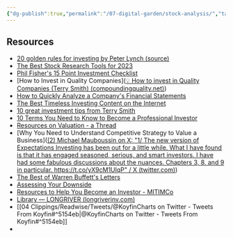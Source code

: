 ```yaml
---
{"dg-publish":true,"permalink":"/07-digital-garden/stock-analysis/","tags":["investing"],"updated":"2025-04-06T21:09:54.039-07:00"}
---
```


## Resources

- [20 golden rules for investing by Peter Lynch (source)](https://twitter.com/QCompounding/status/1546403925602869249)
- [The Best Stock Research Tools for 2023](https://thebearcave.substack.com/p/the-best-stock-research-tools-for)
- [Phil Fisher's 15 Point Investment Checklist](https://x.com/Vivek_Investor/status/1555528212381216769?s=20)
- [How to Invest in Quality Companies]([💡 How to invest in Quality Companies (Terry Smith) (compoundingquality.net)](https://www.compoundingquality.net/p/how-to-invest-in-quality-companies))
- [How to Quickly Analyze a Company's Financial Statements](https://x.com/BrianFeroldi/status/1571487917691863041?s=20)
- [The Best Timeless Investing Content on the Internet](https://x.com/FocusedCompound/status/1600205718010753026?s=20)
- [10 great investment tips from Terry Smith](https://x.com/QCompounding/status/1566409744671195142?s=20)
- [10 Terms You Need to Know to Become a Professional Investor](https://x.com/SievaKozinsky/status/1583097064614817793?s=20)
- [Resources on Valuation - a Thread](https://x.com/ClarkSquareCap/status/1256376286626414594?s=20)
- [Why You Need to Understand Competitive Strategy to Value a Business]([(2) Michael Mauboussin on X: "1/ The new version of Expectations Investing has been out for a little while. What I have found is that it has engaged seasoned, serious, and smart investors. I have had some fabulous discussions about the nuances. Chapters 3, 8, and 9 in particular. https://t.co/yX9cM1UIqP" / X (twitter.com)](https://twitter.com/mjmauboussin/status/1471498832936517654))
- [The Best of Warren Buffett's Letters](https://x.com/LTCWRK/status/1566400790822264833?s=20)
- [Assessing Your Downside](https://x.com/FundamentEdge/status/1572399359706398722?s=20)
- [Resources to Help You Become an Investor - MITIMCo](https://becomeaninvestor.org/)
- [Library — LONGRIVER (longriverinv.com)](https://www.longriverinv.com/library)
- [[04 Clippings/Readwise/Tweets/@KoyfinCharts on Twitter - Tweets From Koyfin#^5154eb\|@KoyfinCharts on Twitter - Tweets From Koyfin#^5154eb]]
- 